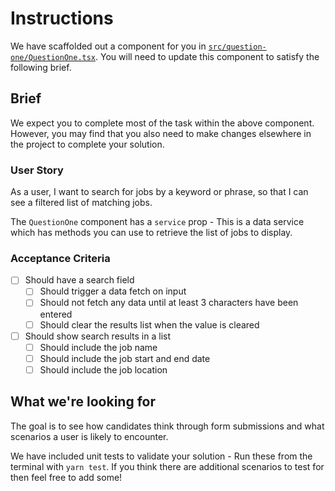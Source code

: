 # Instructions

We have scaffolded out a component for you in [`src/question-one/QuestionOne.tsx`](./question-one/QuestionOne.tsx). You will need to update this component to satisfy the following brief.

## Brief

We expect you to complete most of the task within the above component. However, you may find that you also need to make changes elsewhere in the project to complete your solution.

### User Story

As a user, I want to search for jobs by a keyword or phrase, so that I can see a filtered list of matching jobs.

The `QuestionOne` component has a `service` prop - This is a data service which has methods you can use to retrieve the list of jobs to display.

### Acceptance Criteria

- [ ] Should have a search field
  - [ ] Should trigger a data fetch on input
  - [ ] Should not fetch any data until at least 3 characters have been entered
  - [ ] Should clear the results list when the value is cleared
- [ ] Should show search results in a list
  - [ ] Should include the job name
  - [ ] Should include the job start and end date
  - [ ] Should include the job location

## What we're looking for

The goal is to see how candidates think through form submissions and what scenarios a user is likely to encounter.

We have included unit tests to validate your solution - Run these from the terminal with `yarn test`. If you think there are additional scenarios to test for then feel free to add some!
